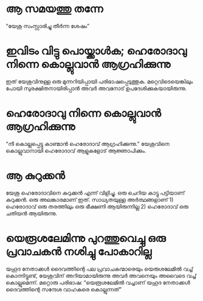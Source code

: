 # ആ സമയത്തു തന്നേ
“യേശു സംസ്സാരിച്ചു തീർന്ന ശേഷം”
# ഇവിടം വിട്ടു പൊയ്ക്കാൾക; ഹെരോദാവു നിന്നെ കൊല്ലുവാൻ ആഗ്രഹിക്കുന്നു
ഇത് യേശുവിനുള്ള ഒരു മുന്നറിയിപ്പായി പരിഭാഷപ്പെടുത്തുക. മറ്റെവിടെയെങ്കിലും പോയി സുരക്ഷിതനായിരിപ്പാൻ അവർ അവനോട് ഉപദേശിക്കുകയായിരുന്നു.
# ഹെരോദാവു നിന്നെ കൊല്ലുവാൻ ആഗ്രഹിക്കുന്നു
“നീ കൊല്ലപ്പെട്ടു കാണ്മാൻ ഹെരോദാവ് ആഗ്രഹിക്കുന്നു.” യേശുവിനെ കൊല്ലുവാനായി ഹെരോദാവ് ആളുകളോട് ആജ്ഞാപിക്കും.
# ആ കുറുക്കൻ
യേശു ഹെരോദാവിനെ കുറുക്കൻ എന്ന് വിളിച്ചു. ഒരു ചെറിയ കാട്ടു പട്ടിയാണ് കുറുക്കൻ. ഒരു അലങ്കാരമാണ് ഇത്. സാധ്യതയുള്ള അർത്ഥങ്ങളാണ് 1) ഹെരോദാവ് ഒരു തരത്തിലും ഒരു ഭീക്ഷണി ആയിരുന്നില്ല 2) ഹെരോദാവ് ഒരു ചതിയൻ ആയിരുന്നു.
# യെരൂശലേമിന്നു പുറത്തുവെച്ചു ഒരു പ്രവാചകൻ നശിച്ചു പോകാറില്ല
യഹൂദ നേതാക്കൾ ദൈവത്തിന്റെ പല പ്രവാചകന്മാരെയും യെരുശലേമിൽ വച്ച് കൊന്നിട്ടുണ്ട്, യേശുവിന് അറിയാമായിരുന്നു അവർ അവനെയും അവൈടെ വച്ച് കൊല്ലുമെന്ന്. മറ്റൊരു പരിഭാഷ: “യെരൂശലേമിൽ വച്ചാണ് യഹൂദ നേതാക്കൾ ദൈവത്തിന്റെ സന്ദേശ വാഹകരെ കൊല്ലുന്നത്”
